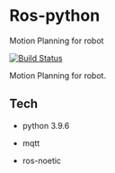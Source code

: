 # Ros-python
Motion Planning for robot


[![Build Status](https://travis-ci.org/joemccann/dillinger.svg?branch=master)](https://travis-ci.org/joemccann/dillinger)

Motion Planning for robot.


## Tech

- python 3.9.6
- mqtt
- ros-noetic


   [dill]: <https://github.com/joemccann/dillinger>
   [git-repo-url]: <https://github.com/joemccann/dillinger.git>
   [john gruber]: <http://daringfireball.net>
   [df1]: <http://daringfireball.net/projects/markdown/>
   [markdown-it]: <https://github.com/markdown-it/markdown-it>
   [Ace Editor]: <                   >
   [node.js]: <http://nodejs.org>
   [Twitter Bootstrap]: <                                    >
   [jQuery]: <http://jquery.com>
   [@tjholowaychuk]: <                                >
   [express]: <http://expressjs.com>
   [AngularJS]: <http://angularjs.org>
   [Gulp]: <                 >

   [PlDb]: <https://github.com/joemccann/dillinger/tree/master/plugins/dropbox/README.md>
   [PlGh]: <https://github.com/joemccann/dillinger/tree/master/plugins/github/README.md>
   [PlGd]: <https://github.com/joemccann/dillinger/tree/master/plugins/googledrive/README.md>
   [PlOd]: <https://github.com/joemccann/dillinger/tree/master/plugins/onedrive/README.md>
   [PlMe]: <https://github.com/joemccann/dillinger/tree/master/plugins/medium/README.md>
   [PlGa]: <https://github.com/RahulHP/dillinger/blob/master/plugins/googleanalytics/README.md>
